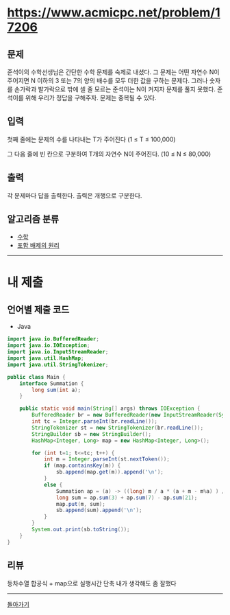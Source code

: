 # https://www.acmicpc.net/problem/17206

## 문제

준석이의 수학선생님은 간단한 수학 문제를 숙제로 내셨다. 그 문제는 어떤 자연수 N이 주어지면 N 이하의 3 또는 7의 양의 배수를 모두 더한 값을 구하는 문제다. 그러나 숫자를 손가락과 발가락으로 밖에 셀 줄 모르는 준석이는 N이 커지자 문제를 풀지 못했다. 준석이를 위해 우리가 정답을 구해주자. 문제는 중복될 수 있다.

## 입력

첫째 줄에는 문제의 수를 나타내는 T가 주어진다 (1 ≤ T ≤ 100,000)

그 다음 줄에 빈 칸으로 구분하여 T개의 자연수 N이 주어진다. (10 ≤ N ≤ 80,000)

## 출력

각 문제마다 답을 출력한다. 출력은 개행으로 구분한다.

## 알고리즘 분류

- [수학](https://www.acmicpc.net/problem/tag/124)
- [포함 배제의 원리](https://www.acmicpc.net/problem/tag/38)

---
# 내 제출

## 언어별 제출 코드

- Java
``` java
import java.io.BufferedReader;
import java.io.IOException;
import java.io.InputStreamReader;
import java.util.HashMap;
import java.util.StringTokenizer;

public class Main {
    interface Summation {
        long sum(int a);
    }

    public static void main(String[] args) throws IOException {
        BufferedReader br = new BufferedReader(new InputStreamReader(System.in));
        int tc = Integer.parseInt(br.readLine());
        StringTokenizer st = new StringTokenizer(br.readLine());
        StringBuilder sb = new StringBuilder();
        HashMap<Integer, Long> map = new HashMap<Integer, Long>();

        for (int t=1; t<=tc; t++) {
            int m = Integer.parseInt(st.nextToken());
            if (map.containsKey(m)) {
                sb.append(map.get(m)).append('\n');
            }
            else {
                Summation ap = (a) -> ((long) m / a * (a + m - m%a) ) / 2;
                long sum = ap.sum(3) + ap.sum(7) - ap.sum(21);
                map.put(m, sum);
                sb.append(sum).append('\n');
            }
        }
        System.out.print(sb.toString());
    }
}
```

## 리뷰

등차수열 합공식 + map으로 실행시간 단축
내가 생각해도 좀 잘했다

---
[돌아가기](../SSAFY_11th_study.md)
